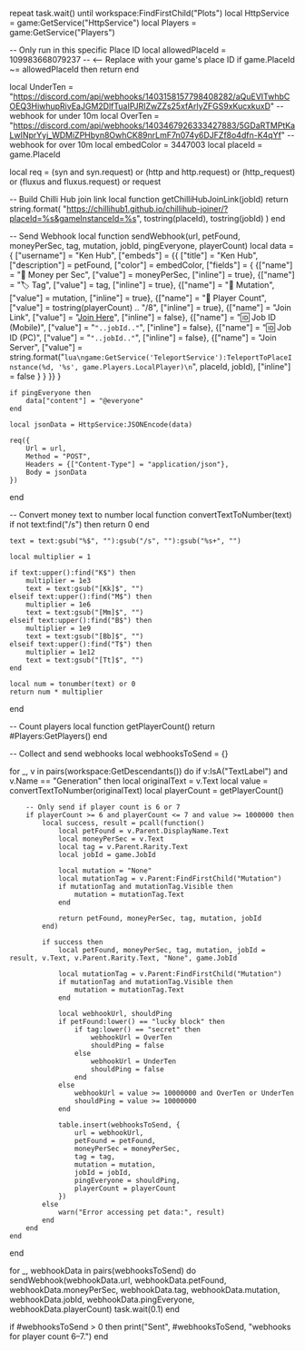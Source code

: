 repeat task.wait() until workspace:FindFirstChild("Plots")
local HttpService = game:GetService("HttpService")
local Players = game:GetService("Players")

-- Only run in this specific Place ID
local allowedPlaceId = 109983668079237 -- <-- Replace with your game's place ID
if game.PlaceId ~= allowedPlaceId then return end

local UnderTen = "https://discord.com/api/webhooks/1403158157798408282/aQuEVITwhbCOEQ3HiwhupRivEaJGM2DlfTuaIPJRIZwZZs25xfArlyZFGS9xKucxkuxD" -- webhook for under 10m
local OverTen = "https://discord.com/api/webhooks/1403467926333427883/5GDaRTMPtKaLwINprYyj_WDMiZPHbyn8OwhCK89nrLmF7n074y6DJFZf8o4dfn-K4qYf"  -- webhook for over 10m
local embedColor = 3447003
local placeId = game.PlaceId

local req = (syn and syn.request) or (http and http.request) or (http_request) or (fluxus and fluxus.request) or request

-- Build Chilli Hub join link
local function getChilliHubJoinLink(jobId)
    return string.format(
        "https://chillihub1.github.io/chillihub-joiner/?placeId=%s&gameInstanceId=%s",
        tostring(placeId),
        tostring(jobId)
    )
end

-- Send Webhook
local function sendWebhook(url, petFound, moneyPerSec, tag, mutation, jobId, pingEveryone, playerCount)
    local data = {
        ["username"] = "Ken Hub",
        ["embeds"] = {{
            ["title"] = "Ken Hub",
            ["description"] = petFound,
            ["color"] = embedColor,
            ["fields"] = {
                {["name"] = "💸 Money per Sec", ["value"] = moneyPerSec, ["inline"] = true},
                {["name"] = "🏷️ Tag", ["value"] = tag, ["inline"] = true},
                {["name"] = "🧬 Mutation", ["value"] = mutation, ["inline"] = true},
                {["name"] = "👥 Player Count", ["value"] = tostring(playerCount) .. "/8", ["inline"] = true},
                {["name"] = "Join Link", ["value"] = "[Join Here]("..getChilliHubJoinLink(jobId)..")", ["inline"] = false},
                {["name"] = "🆔 Job ID (Mobile)", ["value"] = "``"..jobId.."``", ["inline"] = false},
                {["name"] = "🆔 Job ID (PC)", ["value"] = "```"..jobId.."```", ["inline"] = false},
                {["name"] = "Join Server",
                 ["value"] = string.format("```lua\ngame:GetService('TeleportService'):TeleportToPlaceInstance(%d, '%s', game.Players.LocalPlayer)\n```", placeId, jobId),
                 ["inline"] = false
                }
            }
        }}
    }
    
    if pingEveryone then
        data["content"] = "@everyone"
    end
    
    local jsonData = HttpService:JSONEncode(data)
    
    req({
        Url = url,
        Method = "POST",
        Headers = {["Content-Type"] = "application/json"},
        Body = jsonData
    })
end

-- Convert money text to number
local function convertTextToNumber(text)
    if not text:find("/s") then
        return 0
    end
    
    text = text:gsub("%$", ""):gsub("/s", ""):gsub("%s+", "")
    
    local multiplier = 1
    
    if text:upper():find("K$") then
        multiplier = 1e3
        text = text:gsub("[Kk]$", "")
    elseif text:upper():find("M$") then
        multiplier = 1e6
        text = text:gsub("[Mm]$", "")
    elseif text:upper():find("B$") then
        multiplier = 1e9
        text = text:gsub("[Bb]$", "")
    elseif text:upper():find("T$") then
        multiplier = 1e12
        text = text:gsub("[Tt]$", "")
    end
    
    local num = tonumber(text) or 0
    return num * multiplier
end

-- Count players
local function getPlayerCount()
    return #Players:GetPlayers()
end

-- Collect and send webhooks
local webhooksToSend = {}

for _, v in pairs(workspace:GetDescendants()) do
    if v:IsA("TextLabel") and v.Name == "Generation" then
        local originalText = v.Text
        local value = convertTextToNumber(originalText)
        local playerCount = getPlayerCount()
        
        -- Only send if player count is 6 or 7
        if playerCount >= 6 and playerCount <= 7 and value >= 1000000 then
            local success, result = pcall(function()
                local petFound = v.Parent.DisplayName.Text
                local moneyPerSec = v.Text
                local tag = v.Parent.Rarity.Text
                local jobId = game.JobId
                
                local mutation = "None"
                local mutationTag = v.Parent:FindFirstChild("Mutation")
                if mutationTag and mutationTag.Visible then
                    mutation = mutationTag.Text
                end
                
                return petFound, moneyPerSec, tag, mutation, jobId
            end)
            
            if success then
                local petFound, moneyPerSec, tag, mutation, jobId = result, v.Text, v.Parent.Rarity.Text, "None", game.JobId
                
                local mutationTag = v.Parent:FindFirstChild("Mutation")
                if mutationTag and mutationTag.Visible then
                    mutation = mutationTag.Text
                end
                
                local webhookUrl, shouldPing
                if petFound:lower() == "lucky block" then
                    if tag:lower() == "secret" then
                        webhookUrl = OverTen
                        shouldPing = false
                    else
                        webhookUrl = UnderTen
                        shouldPing = false
                    end
                else
                    webhookUrl = value >= 10000000 and OverTen or UnderTen
                    shouldPing = value >= 10000000
                end
                
                table.insert(webhooksToSend, {
                    url = webhookUrl,
                    petFound = petFound,
                    moneyPerSec = moneyPerSec,
                    tag = tag,
                    mutation = mutation,
                    jobId = jobId,
                    pingEveryone = shouldPing,
                    playerCount = playerCount
                })
            else
                warn("Error accessing pet data:", result)
            end
        end
    end
end

for _, webhookData in pairs(webhooksToSend) do
    sendWebhook(webhookData.url, webhookData.petFound, webhookData.moneyPerSec, webhookData.tag, webhookData.mutation, webhookData.jobId, webhookData.pingEveryone, webhookData.playerCount)
    task.wait(0.1)
end

if #webhooksToSend > 0 then
    print("Sent", #webhooksToSend, "webhooks for player count 6–7.")
end
